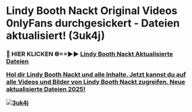 # Lindy Booth Nackt Original Videos 0nlyFans durchgesickert - Dateien aktualisiert! (3uk4j)

<h3>🔴 HIER KLICKEN 🌐==►► <a href="https://tinyurl.com/h6vf6nb8" rel="nofollow">Lindy Booth Nackt Aktualisierte Dateien

Hol dir Lindy Booth Nackt und alle Inhalte. Jetzt kannst du auf alle Videos und Bilder von Lindy Booth Nackt zugreifen. Neue aktualisierte Dateien 2025!

[![3uk4j](https://i.imgur.com/sD4kR3V.gif)](https://tinyurl.com/h6vf6nb8)
